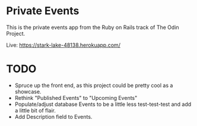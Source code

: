 # Private Events

This is the private events app from the Ruby on Rails track of The Odin Project.

Live: https://stark-lake-48138.herokuapp.com/

# TODO
* Spruce up the front end, as this project could be pretty cool as a showcase.
* Rethink "Published Events" to "Upcoming Events"
* Populate/adjust database Events to be a little less test-test-test and add a little bit of flair.
* Add Description field to Events.